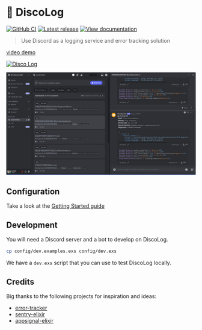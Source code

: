 # 📜 DiscoLog

<a title="GitHub CI" href="https://github.com/mrdotb/disco-log/actions"><img src="https://github.com/mrdotb/disco-log/workflows/Tests/badge.svg" alt="GitHub CI" /></a>
<a title="Latest release" href="https://hex.pm/packages/disco_log"><img src="https://img.shields.io/hexpm/v/disco_log.svg" alt="Latest release" /></a>
<a title="View documentation" href="https://hexdocs.pm/disco_log"><img src="https://img.shields.io/badge/hex.pm-docs-blue.svg" alt="View documentation" /></a>

> Use Discord as a logging service and error tracking solution

[video demo](https://youtu.be/gYFN15aHP6o)

[<img src="https://discord.com/api/guilds/1277902091481907273/widget.png?style=banner1" alt="Disco Log"/>](https://discord.gg/ReqNqU7Nde)

<img src="https://raw.githubusercontent.com/mrdotb/i/master/disco-log/demo.png" alt="Demo" />

## Configuration

Take a look at the [Getting Started guide](/guides/getting-started.md)

## Development

You will need a Discord server and a bot to develop on DiscoLog.

```bash
cp config/dev.examples.exs config/dev.exs
```

We have a `dev.exs` script that you can use to test DiscoLog locally.

## Credits

Big thanks to the following projects for inspiration and ideas:
- [error-tracker](https://github.com/elixir-error-tracker/error-tracker)
- [sentry-elixir](https://github.com/getsentry/sentry-elixir)
- [appsignal-elixir](https://github.com/appsignal/appsignal-elixir)
